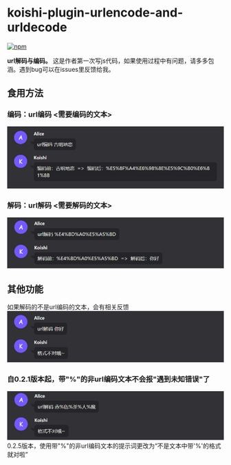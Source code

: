 # koishi-plugin-urlencode-and-urldecode

[![npm](https://img.shields.io/npm/v/koishi-plugin-urlencode-and-urldecode?style=flat-square)](https://www.npmjs.com/package/koishi-plugin-urlencode-and-urldecode)

**url解码与编码。** 这是作者第一次写js代码，如果使用过程中有问题，请多多包涵。遇到bug可以在issues里反馈给我。
## 食用方法
### 编码：url编码 <需要编码的文本>  
![image](https://github.com/louvyu/louvry-blog-/blob/master/louvry%E5%9B%BE%E5%BA%8A/url%E7%BC%96%E7%A0%81%E7%A4%BA%E8%8C%83.1c4al0aru7ls.png)  
### 解码：url解码 <需要解码的文本>  
![image](https://github.com/louvyu/louvry-blog-/blob/master/louvry%E5%9B%BE%E5%BA%8A/url%E8%A7%A3%E7%A0%81%E7%A4%BA%E8%8C%83.7lcwijlhq900.png)   
## 其他功能
如果解码的不是url编码的文本，会有相关反馈  
![image](https://github.com/louvyu/louvry-blog-/blob/master/louvry%E5%9B%BE%E5%BA%8A/url%E8%A7%A3%E7%A0%81%E6%A0%BC%E5%BC%8F%E9%94%99%E8%AF%AF1.1eylj4elzlkw.png)  
### 自0.2.1版本起，带"%"的非url编码文本不会报"遇到未知错误"了  
![image](https://github.com/louvyu/louvry-blog-/blob/master/louvry%E5%9B%BE%E5%BA%8A/url%E8%A7%A3%E7%A0%81%E6%A0%BC%E5%BC%8F%E9%94%99%E8%AF%AF2.9hzczsfswzg.png)  
0.2.5版本，使用带"%"的非url编码文本的提示词更改为“不是文本中带'%'的格式就对啦”
